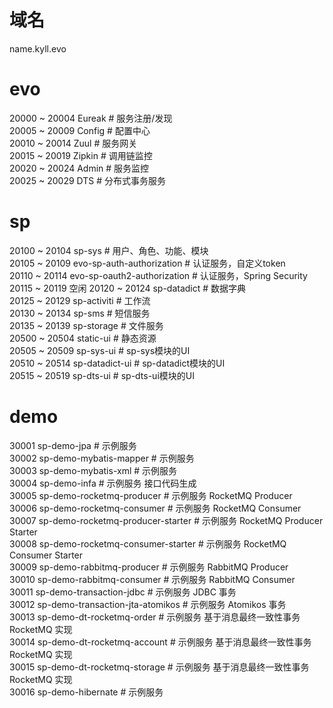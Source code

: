 # 域名
name.kyll.evo
# evo
20000 ~ 20004 Eureak # 服务注册/发现<br/>
20005 ~ 20009 Config # 配置中心<br/>
20010 ~ 20014 Zuul # 服务网关<br/>
20015 ~ 20019 Zipkin # 调用链监控<br/>
20020 ~ 20024 Admin # 服务监控<br/>
20025 ~ 20029 DTS # 分布式事务服务<br/>
# sp
20100 ~ 20104 sp-sys # 用户、角色、功能、模块<br/>
20105 ~ 20109 evo-sp-auth-authorization # 认证服务，自定义token<br/>
20110 ~ 20114 evo-sp-oauth2-authorization # 认证服务，Spring Security<br/>
20115 ~ 20119 空闲
20120 ~ 20124 sp-datadict # 数据字典<br/>
20125 ~ 20129 sp-activiti # 工作流<br/>
20130 ~ 20134 sp-sms # 短信服务<br/>
20135 ~ 20139 sp-storage # 文件服务<br/>
20500 ~ 20504 static-ui # 静态资源<br/>
20505 ~ 20509 sp-sys-ui # sp-sys模块的UI<br/>
20510 ~ 20514 sp-datadict-ui # sp-datadict模块的UI<br/>
20515 ~ 20519 sp-dts-ui # sp-dts-ui模块的UI<br/>
# demo
30001 sp-demo-jpa # 示例服务<br/>
30002 sp-demo-mybatis-mapper # 示例服务<br/>
30003 sp-demo-mybatis-xml # 示例服务<br/>
30004 sp-demo-infa # 示例服务 接口代码生成<br/>
30005 sp-demo-rocketmq-producer # 示例服务 RocketMQ Producer<br/>
30006 sp-demo-rocketmq-consumer # 示例服务 RocketMQ Consumer<br/>
30007 sp-demo-rocketmq-producer-starter # 示例服务 RocketMQ Producer Starter<br/>
30008 sp-demo-rocketmq-consumer-starter # 示例服务 RocketMQ Consumer Starter<br/>
30009 sp-demo-rabbitmq-producer # 示例服务 RabbitMQ Producer<br/>
30010 sp-demo-rabbitmq-consumer # 示例服务 RabbitMQ Consumer<br/>
30011 sp-demo-transaction-jdbc # 示例服务 JDBC 事务<br/>
30012 sp-demo-transaction-jta-atomikos # 示例服务 Atomikos 事务<br/>
30013 sp-demo-dt-rocketmq-order # 示例服务 基于消息最终一致性事务 RocketMQ 实现<br/>
30014 sp-demo-dt-rocketmq-account # 示例服务 基于消息最终一致性事务 RocketMQ 实现<br/>
30015 sp-demo-dt-rocketmq-storage # 示例服务 基于消息最终一致性事务 RocketMQ 实现<br/>
30016 sp-demo-hibernate # 示例服务<br/>
